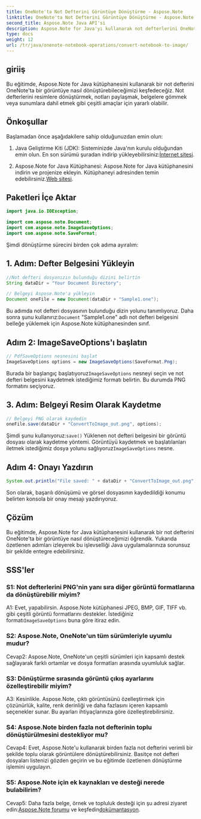 ```yaml
---
title: OneNote'ta Not Defterini Görüntüye Dönüştürme - Aspose.Note
linktitle: OneNote'ta Not Defterini Görüntüye Dönüştürme - Aspose.Note
second_title: Aspose.Note Java API'si
description: Aspose.Note for Java'yı kullanarak not defterlerini OneNote'ta görüntülere nasıl dönüştüreceğinizi öğrenin. Bu işlevselliği Java uygulamalarınıza kolayca entegre edin.
type: docs
weight: 12
url: /tr/java/onenote-notebook-operations/convert-notebook-to-image/
---
```

## giriiş

Bu eğitimde, Aspose.Note for Java kütüphanesini kullanarak bir not defterini OneNote'ta bir görüntüye nasıl dönüştürebileceğimizi keşfedeceğiz. Not defterlerini resimlere dönüştürmek, notları paylaşmak, belgelere gömmek veya sunumlara dahil etmek gibi çeşitli amaçlar için yararlı olabilir.

## Önkoşullar

Başlamadan önce aşağıdakilere sahip olduğunuzdan emin olun:

1.  Java Geliştirme Kiti (JDK): Sisteminizde Java'nın kurulu olduğundan emin olun. En son sürümü şuradan indirip yükleyebilirsiniz:[İnternet sitesi](https://www.oracle.com/java/technologies/javase-jdk15-downloads.html).

2.  Aspose.Note for Java Kütüphanesi: Aspose.Note for Java kütüphanesini indirin ve projenize ekleyin. Kütüphaneyi adresinden temin edebilirsiniz.[Web sitesi](https://releases.aspose.com/note/java/).

## Paketleri İçe Aktar

```java
import java.io.IOException;

import com.aspose.note.Document;
import com.aspose.note.ImageSaveOptions;
import com.aspose.note.SaveFormat;
```

Şimdi dönüştürme sürecini birden çok adıma ayıralım:

## 1. Adım: Defter Belgesini Yükleyin

```java
//Not defteri dosyanızın bulunduğu dizini belirtin
String dataDir = "Your Document Directory";

// Belgeyi Aspose.Note'a yükleyin
Document oneFile = new Document(dataDir + "Sample1.one");
```

 Bu adımda not defteri dosyasının bulunduğu dizin yolunu tanımlıyoruz. Daha sonra şunu kullanırız:`Document` "Sample1.one" adlı not defteri belgesini belleğe yüklemek için Aspose.Note kütüphanesinden sınıf.

## Adım 2: ImageSaveOptions'ı başlatın

```java
// PdfSaveOptions nesnesini başlat
ImageSaveOptions options = new ImageSaveOptions(SaveFormat.Png);
```

 Burada bir başlangıç başlatıyoruz`ImageSaveOptions` nesneyi seçin ve not defteri belgesini kaydetmek istediğimiz formatı belirtin. Bu durumda PNG formatını seçiyoruz.

## 3. Adım: Belgeyi Resim Olarak Kaydetme

```java
// Belgeyi PNG olarak kaydedin
oneFile.save(dataDir + "ConvertToImage_out.png", options);
```

 Şimdi şunu kullanıyoruz:`save()` Yüklenen not defteri belgesini bir görüntü dosyası olarak kaydetme yöntemi. Görüntüyü kaydetmek ve başlatılanları iletmek istediğimiz dosya yolunu sağlıyoruz`ImageSaveOptions` nesne.

## Adım 4: Onayı Yazdırın

```java
System.out.println("File saved: " + dataDir + "ConvertToImage_out.png");
```

Son olarak, başarılı dönüşümü ve görsel dosyasının kaydedildiği konumu belirten konsola bir onay mesajı yazdırıyoruz.

## Çözüm

Bu eğitimde, Aspose.Note for Java kütüphanesini kullanarak bir not defterini OneNote'ta bir görüntüye nasıl dönüştüreceğimizi öğrendik. Yukarıda özetlenen adımları izleyerek bu işlevselliği Java uygulamalarınıza sorunsuz bir şekilde entegre edebilirsiniz.

## SSS'ler

### S1: Not defterlerini PNG'nin yanı sıra diğer görüntü formatlarına da dönüştürebilir miyim?

 A1: Evet, yapabilirsin. Aspose.Note kütüphanesi JPEG, BMP, GIF, TIFF vb. gibi çeşitli görüntü formatlarını destekler. İstediğiniz formatı`ImageSaveOptions` buna göre itiraz edin.

### S2: Aspose.Note, OneNote'un tüm sürümleriyle uyumlu mudur?

Cevap2: Aspose.Note, OneNote'un çeşitli sürümleri için kapsamlı destek sağlayarak farklı ortamlar ve dosya formatları arasında uyumluluk sağlar.

### S3: Dönüştürme sırasında görüntü çıkış ayarlarını özelleştirebilir miyim?

A3: Kesinlikle. Aspose.Note, çıktı görüntüsünü özelleştirmek için çözünürlük, kalite, renk derinliği ve daha fazlasını içeren kapsamlı seçenekler sunar. Bu ayarları ihtiyaçlarınıza göre özelleştirebilirsiniz.

### S4: Aspose.Note birden fazla not defterinin toplu dönüştürülmesini destekliyor mu?

Cevap4: Evet, Aspose.Note'u kullanarak birden fazla not defterini verimli bir şekilde toplu olarak görüntülere dönüştürebilirsiniz. Basitçe not defteri dosyaları listenizi gözden geçirin ve bu eğitimde özetlenen dönüştürme işlemini uygulayın.

### S5: Aspose.Note için ek kaynakları ve desteği nerede bulabilirim?

 Cevap5: Daha fazla belge, örnek ve topluluk desteği için şu adresi ziyaret edin:[Aspose.Note forumu](https://forum.aspose.com/c/note/28) ve keşfedin[dokümantasyon](https://reference.aspose.com/note/java/).